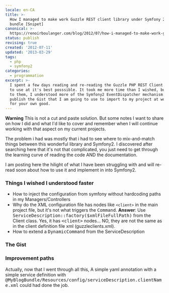 ```yaml
---
locale: en-CA
title: >-
  How I managed to make work Guzzle REST client library under Symfony 2.0.x as a
  bundle [Snipet]
canonical: >-
  https://renoirboulanger.com/blog/2012/07/how-i-managed-to-make-work-guzzle-rest-client-library-under-symfony-2-0-x-as-a-bundle-snipet/
status: publish
revising: true
created: '2012-07-11'
updated: '2013-03-29'
tags:
  - php
  - symfony2
categories:
  - programmation
excerpt: >-
  I spent a few days reading and re-reading the Guzzle PHP REST Client library
  to use at it's best posssible. It took me more time than I wished, but thanks
  to them, I understood more of the Symfony2 EventDispatcher mechanism. Here I
  publish the Gist that I am going to use to import to my project at work. Use
  for your own good.
---
```


<strong>Warning</strong> This is not a cut and paste solution. But some notes I want to share on how I did and what I'd like to cover and remember when I will continue working with that aspect on my current projects.

The problem i had was mostly that i had to see where to mix-and-match things between this wonderful library and Symfony2. I discovered after searching here that it's not that complicated, you just need to get through the learning curve of reading the code AND the documentation.

I am posting here the hilight of what I have been struggling with and will re-read soon about how to use it and implement in into Symfony2.


<h3>Things I wished I understood faster</h3>
<ul>
	<li>How to inject the configuration from symfony without hardcoding paths in my Managers/Controllers</li>
	<li>Why do the XML configuration file has nodes like <code>&lt;client&gt;</code> in the main project file, but it's not what triggers the <tt>Command</tt>. <strong>Answer</strong>: Use <tt>ServiceDescription::factory($xmlFileFullPath)</tt> from the Client class. Yes, it has <tt>&lt;client&gt;</tt> nodes... NO, they are not the same as in the client definition file xml (guzzleclients.xml).</li>
	<li>How to extend a <tt>DynamicCommand</tt> from the ServiceDescription</li>
</ul>



<h3>The Gist</h3>
<script src="https://gist.github.com/3074476.js"></script>



<h3>Improvement paths</h3>
Actually, now that I went through all this, A simple yaml annotation with a simple service definition with <tt>@MyBlogBundle/Resources/config/serviceDescription.clientName.xml</tt> could had done the job.